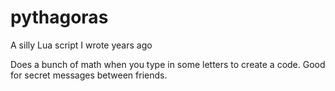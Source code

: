 # pythagoras
A silly Lua script I wrote years ago  

Does a bunch of math when you type in some letters to create a code. Good for secret messages between friends.
